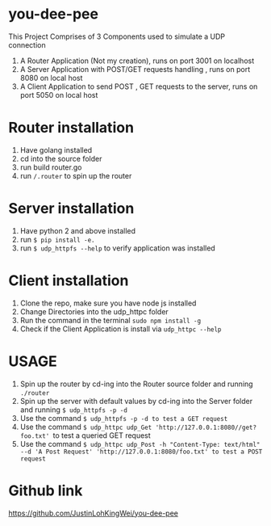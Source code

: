 # you-dee-pee
This Project Comprises of 3 Components used to simulate a UDP connection 
1. A Router Application (Not my creation), runs on port 3001 on localhost
2. A Server Application with POST/GET requests handling , runs on port 8080 on local host
3. A Client Application to send POST , GET requests to the server, runs on port 5050 on local host

# Router installation
1. Have golang installed
2. cd into the source folder
3. run build router.go
4. run `/.router` to spin up the router

# Server installation 
1. Have python 2 and above installed
2. run `$ pip install -e.`
3. run `$ udp_httpfs --help` to verify application was installed
# Client installation
1. Clone the repo, make sure you have node js installed
2. Change Directories into the udp_httpc folder
3. Run the command in the terminal `sudo npm install -g`
4. Check if the Client Application is install via `udp_httpc --help`

# USAGE
1. Spin up the router by cd-ing into the Router source folder and running `./router`
2. Spin up the server with default values by cd-ing into the Server folder and running `$ udp_httpfs -p -d`
3. Use the command `$ udp_httpfs -p -d to test a GET request`
4. Use the command `$ udp_httpc udp_Get 'http://127.0.0.1:8080//get?foo.txt' `to test a queried GET request
5. Use the command `$ udp_httpc udp_Post -h "Content-Type: text/html" --d 'A Post Request' 'http://127.0.0.1:8080/foo.txt' to test a POST request`

# Github link
https://github.com/JustinLohKingWei/you-dee-pee
 